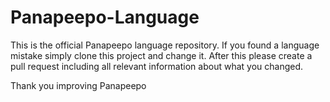 # Panapeepo-Language

This is the official Panapeepo language repository. If you found a language mistake simply clone this project and change it. After this please create a pull request including all relevant information about what you changed. 

Thank you improving Panapeepo
